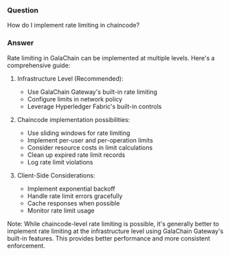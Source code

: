 ### Question


How do I implement rate limiting in chaincode?


### Answer


Rate limiting in GalaChain can be implemented at multiple levels. Here's a comprehensive guide:

1. Infrastructure Level (Recommended):
   - Use GalaChain Gateway's built-in rate limiting
   - Configure limits in network policy
   - Leverage Hyperledger Fabric's built-in controls

2. Chaincode implementation possibilities:
   - Use sliding windows for rate limiting
   - Implement per-user and per-operation limits
   - Consider resource costs in limit calculations
   - Clean up expired rate limit records
   - Log rate limit violations

3. Client-Side Considerations:
   - Implement exponential backoff
   - Handle rate limit errors gracefully
   - Cache responses when possible
   - Monitor rate limit usage

Note: While chaincode-level rate limiting is possible, it's generally better to implement rate limiting at the infrastructure level using GalaChain Gateway's built-in features. This provides better performance and more consistent enforcement.